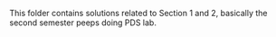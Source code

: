 This folder contains solutions related to Section 1 and 2, basically the second semester peeps doing PDS lab.
